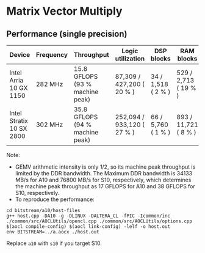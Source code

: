 # Matrix Vector Multiply

## Performance (single precision)

| Device | Frequency | Throughput | Logic utilization | DSP blocks | RAM blocks | Efficiency | Matrix and vector Size | Device compiler |
| ------ | --------- | ---------- | ----------------- | ---------- | ---------- | -----------| ----------- | --------------- |
| Intel Arria 10 GX 1150 | 282 MHz | 15.8 GFLOPS (93 % machine peak) | 87,309 / 427,200 ( 20 % ) | 34 / 1,518 ( 2 % ) | 529 / 2,713 ( 19 % ) | 93 % DDR efficiency | A(2K,64K) * X(2K)  | aoc 19.4.0 (on s001-n137) |  
| Intel Stratix 10 SX 2800 | 302 MHz | 35.8 GFLOPS (94 % machine peak) | 252,094 / 933,120 ( 27 % ) | 66 / 5,760 ( 1 % ) | 893 / 11,721 ( 8 % ) | 94 % DDR efficiency | A(2K,128K) * X(2K) | aoc 22.2.0 (on s001-n081) |

Note: 

- GEMV arithmetic intensity is only 1/2, so its machine peak throughput is limited by the DDR bandwidth. The Maximum DDR bandwidth is 34133 MB/s for A10 and 76800 MB/s for S10, respectively, which determines the machine peak throughput as 17 GFLOPS for A10 and 38 GFLOPS for S10, respectively.
- To reproduce the performance:
```
cd bitstream/a10/host-files
g++ host.cpp -DA10 -g -DLINUX -DALTERA_CL -fPIC -Icommon/inc ./common/src/AOCLUtils/opencl.cpp ./common/src/AOCLUtils/options.cpp $(aocl compile-config) $(aocl link-config) -lelf -o host.out
env BITSTREAM=../a.aocx ./host.out
```
Replace `a10` with `s10` if you target S10.
